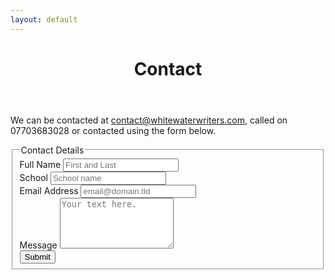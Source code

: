 ```yaml
---
layout: default
---
```

<header class="portfolio-header">
  <h1>Contact</h1>
</header>

<p>We can be contacted at <a href="mailto:admin@whitewaterwriters.com">contact@whitewaterwriters.com</a>, called on 07703683028 or contacted using the form below.</p>


<form id="fs-frm" name="simple-contact-form" accept-charset="utf-8" action="https://formspree.io/f/xgepgjbw" method="post">

<fieldset id="fs-frm-inputs">
<legend>Contact Details</legend>
<div>
  <label for="full-name">Full Name
  </label>
    <input type="text" name="name" id="full-name" placeholder="First and Last" required="">
</div>

<div>
  <label for="school">School
  </label>
    <input type="text" name="name" id="school" placeholder="School name" required="">
</div>

<div>
  <label for="email-address">Email Address
  </label>
    <input type="email" name="_replyto" id="email-address" placeholder="email@domain.tld" required="">
</div>

<div>
  <label for="message">Message 
  </label> 
    <textarea rows="5" name="message" id="message" placeholder="Your text here." required=""></textarea>
    <input type="hidden" name="_subject" id="email-subject" value="Contact Form Submission">
</div>
  <input type="submit" value="Submit">

</fieldset>
</form>

<!-- Event snippet for Go to Contact page. conversion page -->
<script>
  gtag('event', 'conversion', {'send_to': 'AW-475509944/YLa-CPSQvvkBELjp3uIB'});
</script>


